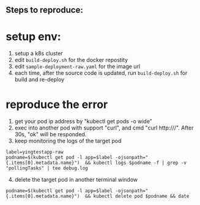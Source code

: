 ## Steps to reproduce:

# setup env: 
1.  setup a k8s cluster 
2.  edit `build-deploy.sh` for the docker repostity 
3.  edit `sample-deployment-raw.yaml` for the image url
4.  each time,  after the source code is updated,  run `build-deploy.sh` for build and re-deploy


# reproduce the error

1. get your pod ip address by "kubectl get pods -o wide"
2. exec into another pod with support "curl", and cmd "curl http://<pod-ip>/".  After 30s, "ok" will be responded. 
3. keep monitoring the logs of the target pod
```
label=yingtestapp-raw
podname=$(kubectl get pod -l app=$label -ojsonpath="{.items[0].metadata.name}")  && kubectl logs $podname -f | grep -v "pollingTasks" | tee debug.log
```
4. delete the target pod in another terminal window
```
podname=$(kubectl get pod -l app=$label -ojsonpath="{.items[0].metadata.name}")  && kubectl delete pod $podname && date
```

